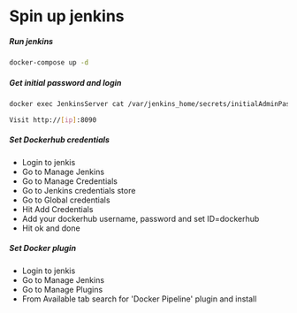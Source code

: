 # Spin up jenkins

##### Run jenkins

```bash
docker-compose up -d
```


##### Get initial password and login
```bash
docker exec JenkinsServer cat /var/jenkins_home/secrets/initialAdminPassword

Visit http://[ip]:8090
```



##### Set Dockerhub credentials
- Login to jenkis
- Go to Manage Jenkins
- Go to Manage Credentials
- Go to Jenkins credentials store
- Go to Global credentials
- Hit Add Credentials
- Add your dockerhub username, password and set ID=dockerhub
- Hit ok and done

##### Set Docker plugin
- Login to jenkis
- Go to Manage Jenkins
- Go to Manage Plugins
- From Available tab search for 'Docker Pipeline' plugin and install